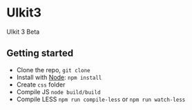 # UIkit3

UIkit 3 Beta

## Getting started

- Clone the repo, `git clone`
- Install with [Node](https://nodejs.org/en/): ```npm install```
- Create ```css``` folder
- Compile JS ```node build/build```
- Compile LESS ```npm run compile-less``` or ```npm run watch-less```
